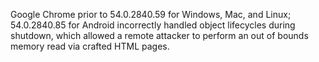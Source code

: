 Google Chrome prior to 54.0.2840.59 for Windows, Mac, and Linux; 54.0.2840.85 for Android incorrectly handled object lifecycles during shutdown, which allowed a remote attacker to perform an out of bounds memory read via crafted HTML pages.